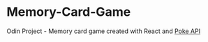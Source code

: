 # Memory-Card-Game
Odin Project - Memory card game created with React and <a href="https://pokeapi.co/"> Poke API </a>
